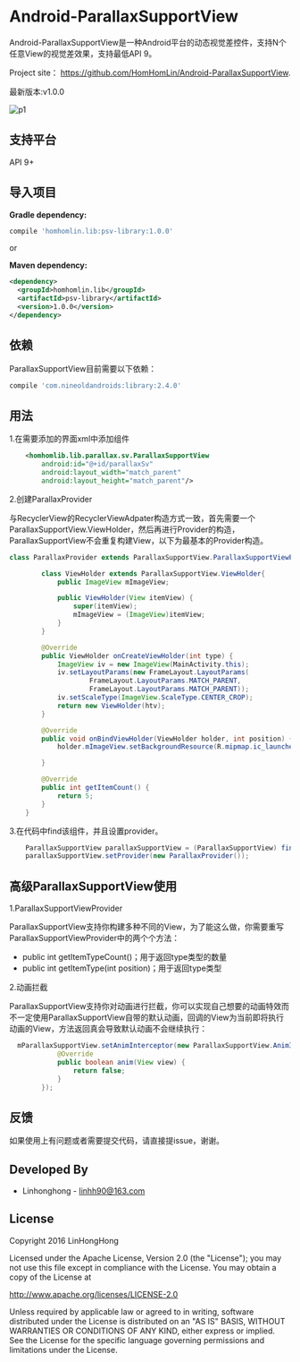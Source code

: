 # Android-ParallaxSupportView

Android-ParallaxSupportView是一种Android平台的动态视觉差控件，支持N个任意View的视觉差效果，支持最低API 9。

Project site： <https://github.com/HomHomLin/Android-ParallaxSupportView>.

最新版本:v1.0.0


![p1](https://raw.githubusercontent.com/HomHomLin/Android-ParallaxSupportView/master/TestPic/demo.gif)

## 支持平台

API 9+

## 导入项目

**Gradle dependency:**
``` groovy
compile 'homhomlin.lib:psv-library:1.0.0'
```

or

**Maven dependency:**
``` xml
<dependency>
  <groupId>homhomlin.lib</groupId>
  <artifactId>psv-library</artifactId>
  <version>1.0.0</version>
</dependency>
```

## 依赖

ParallaxSupportView目前需要以下依赖：

``` groovy
compile 'com.nineoldandroids:library:2.4.0'
```

## 用法

1.在需要添加的界面xml中添加组件

``` xml
    <homhomlib.lib.parallax.sv.ParallaxSupportView
        android:id="@+id/parallaxSv"
        android:layout_width="match_parent"
        android:layout_height="match_parent"/>
```

2.创建ParallaxProvider

与RecyclerView的RecyclerViewAdpater构造方式一致，首先需要一个ParallaxSupportView.ViewHolder，然后再进行Provider的构造，ParallaxSupportView不会重复构建View，以下为最基本的Provider构造。

``` java
class ParallaxProvider extends ParallaxSupportView.ParallaxSupportViewProvider<ParallaxProvider.ViewHolder>{

        class ViewHolder extends ParallaxSupportView.ViewHolder{
            public ImageView mImageView;

            public ViewHolder(View itemView) {
                super(itemView);
                mImageView = (ImageView)itemView;
            }
        }

        @Override
        public ViewHolder onCreateViewHolder(int type) {
            ImageView iv = new ImageView(MainActivity.this);
            iv.setLayoutParams(new FrameLayout.LayoutParams(
                    FrameLayout.LayoutParams.MATCH_PARENT,
                    FrameLayout.LayoutParams.MATCH_PARENT));
            iv.setScaleType(ImageView.ScaleType.CENTER_CROP);
            return new ViewHolder(htv);
        }

        @Override
        public void onBindViewHolder(ViewHolder holder, int position) {
            holder.mImageView.setBackgroundResource(R.mipmap.ic_launcher);

        }

        @Override
        public int getItemCount() {
            return 5;
        }
    }
```

3.在代码中find该组件，并且设置provider。

``` java
    ParallaxSupportView parallaxSupportView = (ParallaxSupportView) findViewById(R.id.parallaxSv);
    parallaxSupportView.setProvider(new ParallaxProvider());
```

## 高级ParallaxSupportView使用

1.ParallaxSupportViewProvider

ParallaxSupportView支持你构建多种不同的View，为了能这么做，你需要重写ParallaxSupportViewProvider中的两个个方法：

* public int getItemTypeCount()；用于返回type类型的数量
* public int getItemType(int position)；用于返回type类型

2.动画拦截

ParallaxSupportView支持你对动画进行拦截，你可以实现自己想要的动画特效而不一定使用ParallaxSupportView自带的默认动画，回调的View为当前即将执行动画的View，方法返回真会导致默认动画不会继续执行：

``` java
  mParallaxSupportView.setAnimInterceptor(new ParallaxSupportView.AnimInterceptor() {
            @Override
            public boolean anim(View view) {
                return false;
            }
        });
```

## 反馈

如果使用上有问题或者需要提交代码，请直接提issue，谢谢。

## Developed By

 * Linhonghong - <linhh90@163.com>

## License
Copyright 2016 LinHongHong

Licensed under the Apache License, Version 2.0 (the "License");
you may not use this file except in compliance with the License.
You may obtain a copy of the License at

   http://www.apache.org/licenses/LICENSE-2.0

Unless required by applicable law or agreed to in writing, software
distributed under the License is distributed on an "AS IS" BASIS,
WITHOUT WARRANTIES OR CONDITIONS OF ANY KIND, either express or implied.
See the License for the specific language governing permissions and
limitations under the License.
